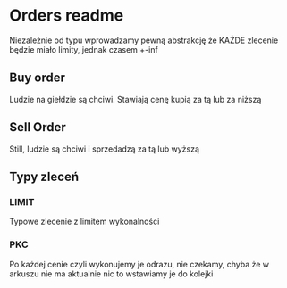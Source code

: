# Orders readme

Niezależnie od typu wprowadzamy pewną abstrakcję że KAŻDE zlecenie będzie miało limity, jednak czasem +-inf

## Buy order

Ludzie na giełdzie są chciwi. Stawiają cenę kupią za tą lub za niższą

## Sell Order

Still, ludzie są chciwi i sprzedadzą za tą lub wyższą

## Typy zleceń

### LIMIT

Typowe zlecenie z limitem wykonalności

### PKC

Po każdej cenie czyli wykonujemy je odrazu, nie czekamy, chyba że w arkuszu nie ma aktualnie nic to wstawiamy je do kolejki